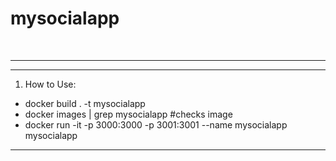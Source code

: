 # mysocialapp
<br><hr>
***
1. How to Use:

* docker build . -t mysocialapp
* docker images | grep mysocialapp #checks image
* docker run -it -p 3000:3000 -p 3001:3001 --name mysocialapp mysocialapp
***